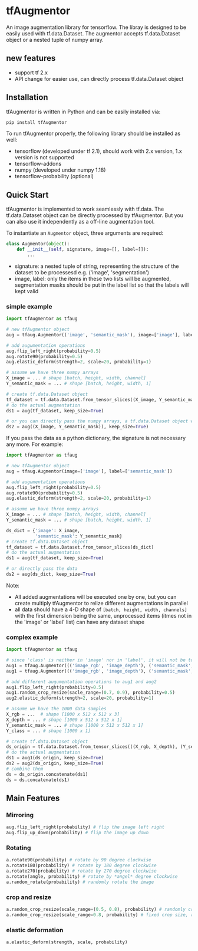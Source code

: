 
# tfAugmentor
An image augmentation library for tensorflow. The libray is designed to be easily used with tf.data.Dataset. The augmentor accepts tf.data.Dataset object or a nested tuple of numpy array. 

## new features
- support tf 2.x
- API change for easier use, can directly process tf.data.Dataset object

## Installation
tfAugmentor is written in Python and can be easily installed via:
```python
pip install tfAugmentor
```
To run tfAugmentor properly, the following library should be installed as well:
- tensorflow (developed under tf 2.1), should work with 2.x version, 1.x version is not supported
- tensorflow-addons
- numpy (developed under numpy 1.18)
- tensorflow-probability (optional)

## Quick Start
tfAugmentor is implemented to work seamlessly with tf.data. The tf.data.Dataset object can be directly processed by tfAugmentor. But you can also use it independently as a off-line augmentation tool.

To instantiate an `Augmentor` object, three arguments are required:

```python
class Augmentor(object):
    def __init__(self, signature, image=[], label=[]):
		...
```

- signature: a nested tuple of string, representing the structure of the dataset to be processesd e.g. ('image', 'segmentation')
- image, label: only the items in these two lists will be augmented, segmentation masks should be put in the label list so that the labels will kept valid

### simple example
```python
import tfAugmentor as tfaug

# new tfAugmentor object
aug = tfaug.Augmentor(('image', 'semantic_mask'), image=['image'], label=['semantic_mask'])

# add augumentation operations
aug.flip_left_right(probability=0.5)
aug.rotate90(probability=0.5)
aug.elastic_deform(strength=2, scale=20, probability=1)

# assume we have three numpy arrays
X_image = ... # shape [batch, height, width, channel]
Y_semantic_mask = ... # shape [batch, height, width, 1]

# create tf.data.Dataset object
tf_dataset = tf.data.Dataset.from_tensor_slices((X_image, Y_semantic_mask)))
# do the actual augmentation
ds1 = aug(tf_dataset, keep_size=True)

# or you can directly pass the numpy arrays, a tf.data.Dataset object will be returned 
ds2 = aug((X_image, Y_semantic_mask)), keep_size=True)
```

If you pass the data as a python dictionary, the signature is not necessary any more. For example:

```python
import tfAugmentor as tfaug

# new tfAugmentor object
aug = tfaug.Augmentor(image=['image'], label=['semantic_mask'])

# add augumentation operations
aug.flip_left_right(probability=0.5)
aug.rotate90(probability=0.5)
aug.elastic_deform(strength=2, scale=20, probability=1)

# assume we have three numpy arrays
X_image = ... # shape [batch, height, width, channel]
Y_semantic_mask = ... # shape [batch, height, width, 1]

ds_dict = {'image': X_image,
           'semantic_mask': Y_semantic_mask}
# create tf.data.Dataset object
tf_dataset = tf.data.Dataset.from_tensor_slices(ds_dict)
# do the actual augmentation
ds1 = aug(tf_dataset, keep_size=True)

# or directly pass the data
ds2 = aug(ds_dict, keep_size=True)
```


Note:
- All added augmentations will be executed one by one, but you can create multiply tfAugmentor to relize different augmentations in parallel
- all data should have a 4-D shape of `[batch, height, width, channels]` with the first dimension being the same, unprocessed items (itmes not in the 'image' or 'label' list) can have any dataset shape  

### complex example

```python
import tfAugmentor as tfaug

# since 'class' is neither in 'image' nor in 'label', it will not be touched 
aug1 = tfaug.Augmentor((('image_rgb', 'image_depth'), ('semantic_mask', 'class')), image=['image_rgb', 'image_depth'], label=['semantic_mask'])
aug1 = tfaug.Augmentor((('image_rgb', 'image_depth'), ('semantic_mask', 'class')), image=['image_rgb', 'image_depth'], label=['semantic_mask'])

# add different augumentation operations to aug1 and aug2 
aug1.flip_left_right(probability=0.5)
aug1.random_crop_resize(sacle_range=(0.7, 0.9), probability=0.5)
aug2.elastic_deform(strength=2, scale=20, probability=1)

# assume we have the 1000 data samples
X_rgb = ...  # shape [1000 x 512 x 512 x 3]
X_depth = ... # shape [1000 x 512 x 512 x 1]
Y_semantic_mask = ... # shape [1000 x 512 x 512 x 1]
Y_class = ... # shape [1000 x 1]

# create tf.data.Dataset object
ds_origin = tf.data.Dataset.from_tensor_slices(((X_rgb, X_depth), (Y_semantic_mask, Y_class))))
# do the actual augmentation
ds1 = aug1(ds_origin, keep_size=True)
ds2 = aug2(ds_origin, keep_size=True)
# combine them
ds = ds_origin.concatenate(ds1)
ds = ds.concatenate(ds1)

```

## Main Features

### Mirroring
```python
aug.flip_left_right(probability) # flip the image left right  
aug.flip_up_down(probability) # flip the image up down
```
### Rotating
```python
a.rotate90(probability) # rotate by 90 degree clockwise
a.rotate180(probability) # rotate by 180 degree clockwise
a.rotate270(probability) # rotate by 270 degree clockwise
a.rotate(angle, probability) # rotate by *angel* degree clockwise
a.random_rotate(probability) # randomly rotate the image
```
### crop and resize
```python
a.random_crop_resize(scale_range=(0.5, 0.8), probability) # randomly crop a sub-image and resize to the same size of the original image
a.random_crop_resize(scale_range=0.8, probability) # fixed crop size, random crop position
```

### elastic deformation
```
a.elastic_deform(strength, scale, probability)
```